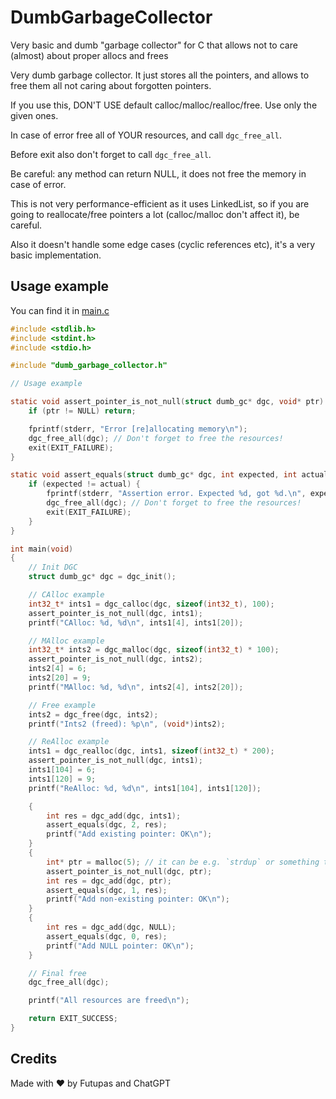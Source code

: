# DumbGarbageCollector

Very basic and dumb "garbage collector" for C that allows not to care (almost) about proper allocs and frees

Very dumb garbage collector. It just stores all the pointers, and allows to free them all not caring about forgotten pointers.

If you use this, DON'T USE default calloc/malloc/realloc/free. Use only the given ones.

In case of error free all of YOUR resources, and call `dgc_free_all`.

Before exit also don't forget to call `dgc_free_all`.

Be careful: any method can return NULL, it does not free the memory in case of error.

This is not very performance-efficient as it uses LinkedList, so if you are going to reallocate/free pointers a lot (calloc/malloc don't affect it), be careful.

Also it doesn't handle some edge cases (cyclic references etc), it's a very basic implementation.

## Usage example

You can find it in [main.c](https://github.com/Futupas/DumbGarbageCollector/blob/main/main.c)

```c
#include <stdlib.h>
#include <stdint.h>
#include <stdio.h>

#include "dumb_garbage_collector.h"

// Usage example

static void assert_pointer_is_not_null(struct dumb_gc* dgc, void* ptr) {
    if (ptr != NULL) return;

    fprintf(stderr, "Error [re]allocating memory\n");
    dgc_free_all(dgc); // Don't forget to free the resources!
    exit(EXIT_FAILURE);
}

static void assert_equals(struct dumb_gc* dgc, int expected, int actual) {
    if (expected != actual) {
        fprintf(stderr, "Assertion error. Expected %d, got %d.\n", expected, actual);
        dgc_free_all(dgc); // Don't forget to free the resources!
        exit(EXIT_FAILURE);
    }
}

int main(void)
{
    // Init DGC
    struct dumb_gc* dgc = dgc_init();

    // CAlloc example
    int32_t* ints1 = dgc_calloc(dgc, sizeof(int32_t), 100);
    assert_pointer_is_not_null(dgc, ints1);
    printf("CAlloc: %d, %d\n", ints1[4], ints1[20]);

    // MAlloc example
    int32_t* ints2 = dgc_malloc(dgc, sizeof(int32_t) * 100);
    assert_pointer_is_not_null(dgc, ints2);
    ints2[4] = 6;
    ints2[20] = 9;
    printf("MAlloc: %d, %d\n", ints2[4], ints2[20]);

    // Free example
    ints2 = dgc_free(dgc, ints2);
    printf("Ints2 (freed): %p\n", (void*)ints2);

    // ReAlloc example
    ints1 = dgc_realloc(dgc, ints1, sizeof(int32_t) * 200);
    assert_pointer_is_not_null(dgc, ints1);
    ints1[104] = 6;
    ints1[120] = 9;
    printf("ReAlloc: %d, %d\n", ints1[104], ints1[120]);

    {
        int res = dgc_add(dgc, ints1);
        assert_equals(dgc, 2, res);
        printf("Add existing pointer: OK\n");
    }
    {
        int* ptr = malloc(5); // it can be e.g. `strdup` or something that allocates memory inside
        assert_pointer_is_not_null(dgc, ptr);
        int res = dgc_add(dgc, ptr);
        assert_equals(dgc, 1, res);
        printf("Add non-existing pointer: OK\n");
    }
    {
        int res = dgc_add(dgc, NULL);
        assert_equals(dgc, 0, res);
        printf("Add NULL pointer: OK\n");
    }

    // Final free
    dgc_free_all(dgc);

    printf("All resources are freed\n");

    return EXIT_SUCCESS;
}
```

## Credits
Made with ❤ by Futupas and ChatGPT
